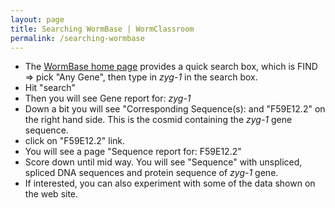 ```yaml
---
layout: page
title: Searching WormBase | WormClassroom
permalink: /searching-wormbase
---
```

-   The [WormBase home page](http://www.wormbase.org) provides a quick
    search box, which is FIND =&gt; pick "Any Gene", then type in
    *zyg-1* in the search box.
-   Hit "search"
-   Then you will see Gene report for: *zyg-1*
-   Down a bit you will see "Corresponding Sequence(s): and "F59E12.2"
    on the right hand side. This is the cosmid containing the *zyg-1*
    gene sequence.
-   click on "F59E12.2" link.
-   You will see a page "Sequence report for: F59E12.2"
-   Score down until mid way. You will see "Sequence" with unspliced,
    spliced DNA sequences and protein sequence of *zyg-1* gene.
-   If interested, you can also experiment with some of the data shown
    on the web site.

